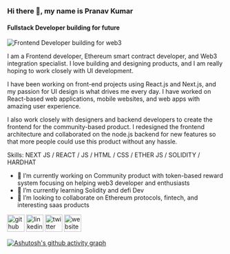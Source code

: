 ### Hi there 👋, my name is Pranav Kumar
#### Fullstack Developer building for future
![Frontend Developer building for web3](https://ibb.co/Wy0W1pK)

I am a Frontend developer, Ethereum smart contract developer, and Web3 integration specialist. I love building and designing products, and I am really hoping to work closely with UI development.

I have been working on front-end projects using React.js and Next.js, and my passion for UI design is what drives me every day. I have worked on React-based web applications, mobile websites, and web apps with amazing user experience.

I also work closely with designers and backend developers to create the frontend for the community-based product. I redesigned the frontend architecture and collaborated on the node.js backend for new features so that more people could use this product without any hassle.

Skills: NEXT JS / REACT / JS / HTML / CSS / ETHER JS / SOLIDITY / HARDHAT

- 🔭 I’m currently working on Community product with token-based reward system focusing on helping web3 developer and enthusiasts 
- 🌱 I’m currently learning Solidity and defi Dev 
- 👯 I’m looking to collaborate on Ethereum protocols, fintech, and interesting saas products  


[<img src='https://cdn.jsdelivr.net/npm/simple-icons@3.0.1/icons/github.svg' alt='github' height='40'>](https://github.com/codantes)  [<img src='https://cdn.jsdelivr.net/npm/simple-icons@3.0.1/icons/linkedin.svg' alt='linkedin' height='40'>](https://www.linkedin.com/in/devpranavk/)  [<img src='https://cdn.jsdelivr.net/npm/simple-icons@3.0.1/icons/twitter.svg' alt='twitter' height='40'>](https://twitter.com/MildlyCoder)  [<img src='https://cdn.jsdelivr.net/npm/simple-icons@3.0.1/icons/icloud.svg' alt='website' height='40'>](devpranavkumar.netlify.app)  

[![Ashutosh's github activity graph](https://github-readme-activity-graph.cyclic.app/graph?username=mildlycoder&bg_color=211717&color=9e4c98&line=9e4c98&point=403d3d&area=true&hide_border=true)](https://github.com/ashutosh00710/github-readme-activity-graph)

